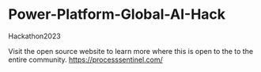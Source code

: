 # Power-Platform-Global-AI-Hack
Hackathon2023

Visit the open source website to learn more where this is open to the to the entire community.
https://processsentinel.com/
